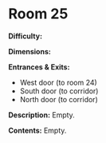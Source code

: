 # Room 25

**Difficulty:** 

**Dimensions:** 

**Entrances & Exits:**
- West door (to room 24)
- South door (to corridor)
- North door (to corridor)

**Description:**
Empty.

**Contents:**
Empty.